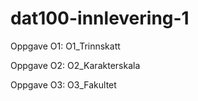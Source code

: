 # dat100-innlevering-1

Oppgave O1: O1_Trinnskatt

Oppgave O2: O2_Karakterskala

Oppgave O3: O3_Fakultet
